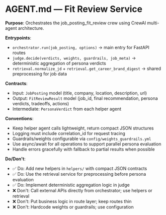 # AGENT.md — Fit Review Service

**Purpose**: Orchestrates the job_posting_fit_review crew using CrewAI multi-agent architecture.

**Entrypoints**:
- `orchestrator.run(job_posting, options)` → main entry for FastAPI routes
- `judge.decide(verdicts, weights, guardrails, job_meta)` → deterministic aggregation of persona verdicts
- `retrieval.normalize_jd` + `retrieval.get_career_brand_digest` → shared preprocessing for job data

**Contracts**:
- Input: `JobPosting` model (title, company, location, description, url)
- Output: `FitReviewResult` model (job_id, final recommendation, persona verdicts, tradeoffs, actions)
- Intermediate: `PersonaVerdict` from each helper agent

**Conventions**:
- Keep helper agent calls lightweight, return compact JSON structures
- Logging must include correlation_id for request tracing
- Guardrails/weights configurable via `config/weights_guardrails.yml`
- Use async/await for all operations to support parallel persona evaluation
- Handle errors gracefully with fallback to partial results when possible

**Do/Don't**:
- ✅ Do: Add new helpers in `helpers/` with compact JSON contracts
- ✅ Do: Use the retrieval service for preprocessing before persona evaluation
- ✅ Do: Implement deterministic aggregation logic in judge
- ❌ Don't: Call external APIs directly from orchestrator; use helpers or retrieval
- ❌ Don't: Put business logic in route layer; keep routes thin
- ❌ Don't: Hardcode weights or guardrails; use configuration